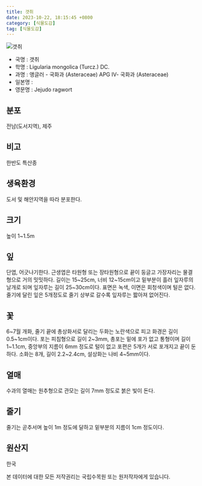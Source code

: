 ```yaml
---
title: 갯취
date: 2023-10-22, 18:15:45 +0800
category: [식물도감]
tag: [식물도감]
---
```




![갯취](http://www.nature.go.kr/fileUpload/plants/basic/Asteraceae/Ligularia/P000050814/P000050814_202205_1_th2.jpg)
- 국명 : 갯취
- 학명 : Ligularia mongolica (Turcz.) DC.
- 과명 : 앵글러 - 국화과 (Asteraceae) APG Ⅳ- 국화과 (Asteraceae)
- 일본명 : 
- 영문명 : Jejudo ragwort


## 분포
전남(도서지역), 제주
## 비고
한반도 특산종
## 생육환경
도서 및 해안지역을 따라 분포한다.
## 크기
높이 1~1.5m
## 잎
단엽, 어긋나기한다. 근생엽은 타원형 또는 장타원형으로 끝이 둥글고 가장자리는 물결형으로 거의 밋밋하다. 길이는 15~25cm, 너비 12~15cm이고 밑부분이 흘러 잎자루의 날개로 되며 잎자루는 길이 25~30cm이다. 표면은 녹색, 이면은 회청색이며 털은 없다. 줄기에 달린 잎은 5개정도로 줄기 상부로 갈수록 잎자루는 짧아져 없어진다.
## 꽃
6~7월 개화, 줄기 끝에 총상화서로 달리는 두화는 노란색으로 피고 화경은 길이 0.5~1cm이다. 포는 피침형으로 길이 2~3mm, 총포는 밑에 포가 없고 통형이며 길이 1~1.1cm, 중앙부의 지름이 6mm 정도로 털이 없고 포편은 5개가 서로 포개지고 끝이 둔하다. 소화는 8개, 길이 2.2~2.4cm, 설상화는 나비 4~5mm이다.
## 열매
수과의 열매는 원추형으로 관모는 길이 7mm 정도로 붉은 빛이 돈다.
## 줄기
줄기는 곧추서며 높이 1m 정도에 달하고 밑부분의 지름이 1cm 정도이다.
## 원산지
한국






본 데이터에 대한 모든 저작권리는 국립수목원 또는 원저작자에게 있습니다.
